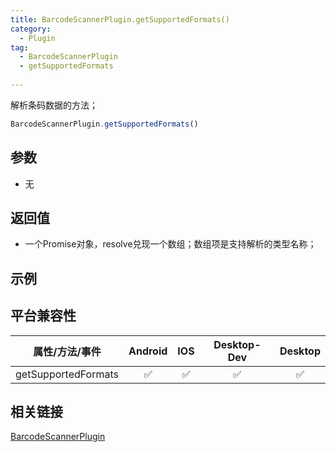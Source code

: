 ```yaml
---
title: BarcodeScannerPlugin.getSupportedFormats()
category:
  - Plugin
tag:
  - BarcodeScannerPlugin
  - getSupportedFormats
 
---
```


解析条码数据的方法；

```js
BarcodeScannerPlugin.getSupportedFormats()
```

## 参数

  - 无
    

## 返回值

  - 一个Promise对象，resolve兑现一个数组；数组项是支持解析的类型名称；

## 示例

## 平台兼容性

| 属性/方法/事件            | Android | IOS | Desktop-Dev | Desktop |
|:-----------------------:|:-------:|:---:|:-----------:|:-------:|
|getSupportedFormats      | ✅      | ✅  | ✅          | ✅      |

## 相关链接
[BarcodeScannerPlugin](./index.md)


